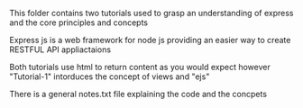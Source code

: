 This folder contains two tutorials used to grasp an understanding of express and the core principles and concepts 

Express js is a web framework for node js providing an easier way to create RESTFUL API appliactaions 

Both tutorials use html to return content as you would expect however "Tutorial-1" intorduces the concept of views and "ejs"

There is a general notes.txt file explaining the code and the concpets